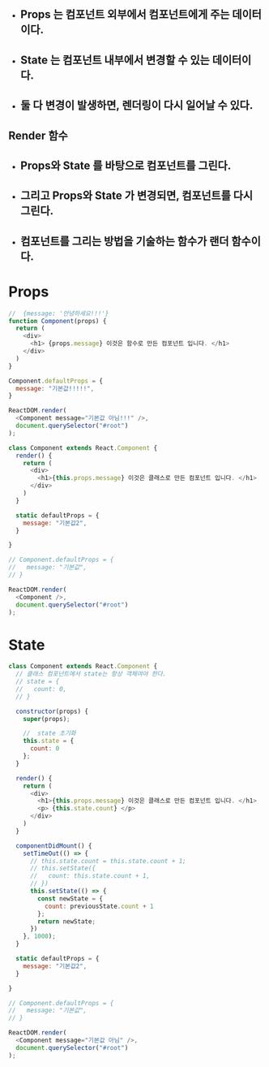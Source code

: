- ## Props 는 컴포넌트 외부에서 컴포넌트에게 주는 데이터이다.
- ## State 는 컴포넌트 내부에서 변경할 수 있는 데이터이다.
- ## 둘 다 변경이 발생하면, 렌더링이 다시 일어날 수 있다.

## Render 함수
- ## Props와 State 를 바탕으로 컴포넌트를 그린다.
- ## 그리고 Props와 State 가 변경되면, 컴포넌트를 다시 그린다.
- ## 컴포넌트를 그리는 방법을 기술하는 함수가 랜더 함수이다.

# Props

```js
//  {message: '안녕하세요!!!'}
function Component(props) {
  return (
    <div>
      <h1> {props.message} 이것은 함수로 만든 컴포넌트 입니다. </h1>
    </div>
  )
}

Component.defaultProps = {
  message: "기본값!!!!!",
}

ReactDOM.render(
  <Component message="기본값 아님!!!" />,
  document.querySelector("#root")
);
```

```js
class Component extends React.Component {
  render() {
    return (
      <div>
        <h1>{this.props.message} 이것은 클래스로 만든 컴포넌트 입니다. </h1>
      </div>
    )
  }

  static defaultProps = {
    message: "기본값2",
  }

}

// Component.defaultProps = {
//   message: "기본값",
// }

ReactDOM.render(
  <Component />,
  document.querySelector("#root")
);
```

# State

```js
class Component extends React.Component {
  // 클래스 컴포넌트에서 state는 항상 객체여야 한다.
  // state = {
  //   count: 0,
  // }

  constructor(props) {
    super(props);

    //  state 초기화
    this.state = {
      count: 0
    };
  }

  render() {
    return (
      <div>
        <h1>{this.props.message} 이것은 클래스로 만든 컴포넌트 입니다. </h1>
        <p> {this.state.count} </p>
      </div>
    )
  }

  componentDidMount() {
    setTimeOut(() => {
      // this.state.count = this.state.count + 1;
      // this.setState({
      //   count: this.state.count + 1,
      // })
      this.setState(() => {
        const newState = {
          count: previousState.count + 1
        };
        return newState;
      })
    }, 1000);
  }

  static defaultProps = {
    message: "기본값2",
  }

}

// Component.defaultProps = {
//   message: "기본값",
// }

ReactDOM.render(
  <Component message="기본값 아님" />,
  document.querySelector("#root")
);
```